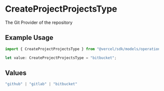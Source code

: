 # CreateProjectProjectsType

The Git Provider of the repository

## Example Usage

```typescript
import { CreateProjectProjectsType } from "@vercel/sdk/models/operations";

let value: CreateProjectProjectsType = "bitbucket";
```

## Values

```typescript
"github" | "gitlab" | "bitbucket"
```
